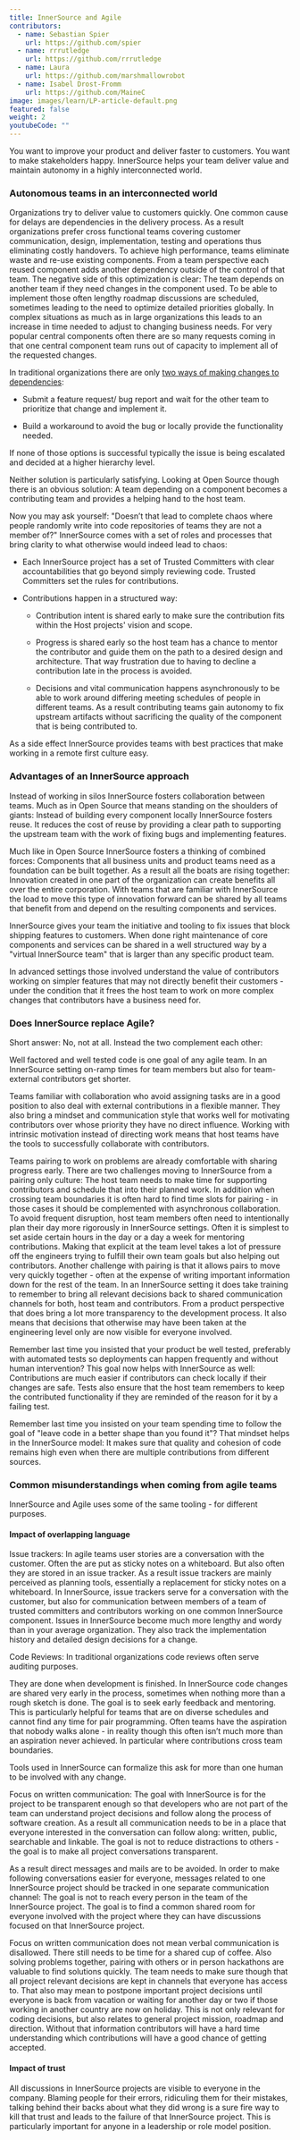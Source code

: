 ```yaml
---
title: InnerSource and Agile
contributors:
  - name: Sebastian Spier
    url: https://github.com/spier
  - name: rrrutledge
    url: https://github.com/rrrutledge
  - name: Laura
    url: https://github.com/marshmallowrobot
  - name: Isabel Drost-Fromm
    url: https://github.com/MaineC
image: images/learn/LP-article-default.png
featured: false
weight: 2
youtubeCode: ""
---
```

<div class="paragraph">
<p>You want to improve your product and deliver faster to customers. You
want to make stakeholders happy. InnerSource helps your team deliver
value and maintain autonomy in a highly interconnected world.</p>
</div>
<div class="sect2">
<h3 id="_autonomous_teams_in_an_interconnected_world">Autonomous teams in an interconnected world</h3>
<div class="paragraph">
<p>Organizations try to deliver value to customers quickly. One common
cause for delays are dependencies in the delivery process. As a result
organizations prefer cross functional teams covering customer
communication, design, implementation, testing and operations thus
eliminating costly handovers. To achieve high performance, teams
eliminate waste and re-use existing components. From a team perspective
each reused component adds another dependency outside of the control of
that team. The negative side of this optimization is clear: The team
depends on another team if they need changes in the component used. To
be able to implement those often lengthy roadmap discussions are
scheduled, sometimes leading to the need to optimize detailed priorities
globally. In complex situations as much as in large organizations this
leads to an increase in time needed to adjust to changing business
needs. For very popular central components often there are so many
requests coming in that one central component team runs out of capacity
to implement all of the requested changes.</p>
</div>
<div class="paragraph">
<p>In traditional organizations there are only
<a href="https://innersourcecommons.org/learn/learning-path/introduction/02/">two
ways of making changes to dependencies</a>:</p>
</div>
<div class="ulist">
<ul>
<li>
<p>Submit a feature request/ bug
report and wait for the other team to prioritize that change and
implement it.</p>
</li>
<li>
<p>Build a workaround to avoid the bug or locally provide
the functionality needed.</p>
</li>
</ul>
</div>
<div class="paragraph">
<p>If none of those options is successful typically the issue is being
escalated and decided at a higher hierarchy level.</p>
</div>
<div class="paragraph">
<p>Neither solution is particularly satisfying. Looking at Open Source
though there is an obvious solution: A team depending on a component
becomes a contributing team and provides a helping hand to the host
team.</p>
</div>
<div class="paragraph">
<p>Now you may ask yourself: "Doesn&#8217;t that lead to complete chaos where
people randomly write into code repositories of teams they are not a
member of?" InnerSource comes with a set of roles and processes that
bring clarity to what otherwise would indeed lead to chaos:</p>
</div>
<div class="ulist">
<ul>
<li>
<p>Each
InnerSource project has a set of Trusted Committers with clear
accountabilities that go beyond simply reviewing code. Trusted
Committers set the rules for contributions.</p>
</li>
<li>
<p>Contributions happen in a
structured way:</p>
<div class="ulist">
<ul>
<li>
<p>Contribution intent is shared early to make sure the
contribution fits within the Host projects' vision and scope.</p>
</li>
<li>
<p>Progress
is shared early so the host team has a chance to mentor the contributor
and guide them on the path to a desired design and architecture. That
way frustration due to having to decline a contribution late in the
process is avoided.</p>
</li>
<li>
<p>Decisions and vital communication happens
asynchronously to be able to work around differing meeting schedules of
people in different teams. As a result contributing teams gain autonomy
to fix upstream artifacts without sacrificing the quality of the
component that is being contributed to.</p>
</li>
</ul>
</div>
</li>
</ul>
</div>
<div class="paragraph">
<p>As a side effect InnerSource provides teams with best practices that
make working in a remote first culture easy.</p>
</div>
</div>
<div class="sect2">
<h3 id="_advantages_of_an_innersource_approach">Advantages of an InnerSource approach</h3>
<div class="paragraph">
<p>Instead of working in silos InnerSource fosters collaboration between
teams. Much as in Open Source that means standing on the shoulders of
giants: Instead of building every component locally InnerSource fosters
reuse. It reduces the cost of reuse by providing a clear path to
supporting the upstream team with the work of fixing bugs and
implementing features.</p>
</div>
<div class="paragraph">
<p>Much like in Open Source InnerSource fosters a thinking of combined
forces: Components that all business units and product teams need as a
foundation can be built together. As a result all the boats are rising
together: Innovation created in one part of the organization can create
benefits all over the entire corporation. With teams that are familiar
with InnerSource the load to move this type of innovation forward can be
shared by all teams that benefit from and depend on the resulting
components and services.</p>
</div>
<div class="paragraph">
<p>InnerSource gives your team the initiative and tooling to fix issues
that block shipping features to customers. When done right maintenance
of core components and services can be shared in a well structured way
by a "virtual InnerSource team" that is larger than any specific
product team.</p>
</div>
<div class="paragraph">
<p>In advanced settings those involved understand the value of contributors
working on simpler features that may not directly benefit their
customers - under the condition that it frees the host team to work on
more complex changes that contributors have a business need for.</p>
</div>
</div>
<div class="sect2">
<h3 id="_does_innersource_replace_agile">Does InnerSource replace Agile?</h3>
<div class="paragraph">
<p>Short answer: No, not at all. Instead the two complement each other:</p>
</div>
<div class="paragraph">
<p>Well factored and well tested code is one goal of any agile team. In an
InnerSource setting on-ramp times for team members but also for
team-external contributors get shorter.</p>
</div>
<div class="paragraph">
<p>Teams familiar with collaboration who avoid assigning tasks are in a
good position to also deal with external contributions in a flexible
manner. They also bring a mindset and communication style that works
well for motivating contributors over whose priority they have no direct
influence. Working with intrinsic motivation instead of directing work
means that host teams have the tools to successfully collaborate with
contributors.</p>
</div>
<div class="paragraph">
<p>Teams pairing to work on problems are already comfortable with sharing
progress early. There are two challenges moving to InnerSource from a
pairing only culture: The host team needs to make time for supporting
contributors and schedule that into their planned work. In addition when
crossing team boundaries it is often hard to find time slots for pairing
- in those cases it should be complemented with asynchronous
collaboration. To avoid frequent disruption, host team members often
need to intentionally plan their day more rigorously in InnerSource
settings. Often it is simplest to set aside certain hours in the day or
a day a week for mentoring contributions. Making that explicit at the
team level takes a lot of pressure off the engineers trying to fulfill
their own team goals but also helping out contributors. Another
challenge with pairing is that it allows pairs to move very quickly
together - often at the expense of writing important information down
for the rest of the team. In an InnerSource setting it does take
training to remember to bring all relevant decisions back to shared
communication channels for both, host team and contributors. From a
product perspective that does bring a lot more transparency to the
development process. It also means that decisions that otherwise may
have been taken at the engineering level only are now visible for
everyone involved.</p>
</div>
<div class="paragraph">
<p>Remember last time you insisted that your product be well tested,
preferably with automated tests so deployments can happen frequently and
without human intervention? This goal now helps with InnerSource as
well: Contributions are much easier if contributors can check locally if
their changes are safe. Tests also ensure that the host team remembers
to keep the contributed functionality if they are reminded of the reason
for it by a failing test.</p>
</div>
<div class="paragraph">
<p>Remember last time you insisted on your team spending time to follow the
goal of "leave code in a better shape than you found it"? That mindset
helps in the InnerSource model: It makes sure that quality and cohesion
of code remains high even when there are multiple contributions from
different sources.</p>
</div>
</div>
<div class="sect2">
<h3 id="_common_misunderstandings_when_coming_from_agile_teams">Common misunderstandings when coming from agile teams</h3>
<div class="paragraph">
<p>InnerSource and Agile uses some of the same tooling - for different
purposes.</p>
</div>
<div class="sect3">
<h4 id="_impact_of_overlapping_language">Impact of overlapping language</h4>
<div class="paragraph">
<p>Issue trackers: In agile teams user stories are a conversation with the
customer. Often the are put as sticky notes on a whiteboard. But also
often they are stored in an issue tracker. As a result issue trackers
are mainly perceived as planning tools, essentially a replacement for
sticky notes on a whiteboard. In InnerSource, issue trackers serve for a
conversation with the customer, but also for communication between
members of a team of trusted committers and contributors working on one
common InnerSource component. Issues in InnerSource become much more
lengthy and wordy than in your average organization. They also track the
implementation history and detailed design decisions for a change.</p>
</div>
<div class="paragraph">
<p>Code Reviews: In traditional organizations code reviews often serve
auditing purposes.</p>
</div>
<div class="paragraph">
<p>They are done when development is finished. In InnerSource code changes
are shared very early in the process, sometimes when nothing more than a
rough sketch is done. The goal is to seek early feedback and mentoring.
This is particularly helpful for teams that are on diverse schedules and
cannot find any time for pair programming. Often teams have the
aspiration that nobody walks alone - in reality though this often isn&#8217;t
much more than an aspiration never achieved. In particular where
contributions cross team boundaries.</p>
</div>
<div class="paragraph">
<p>Tools used in InnerSource can formalize this ask for more than one human
to be involved with any change.</p>
</div>
<div class="paragraph">
<p>Focus on written communication: The goal with InnerSource is for the
project to be transparent enough so that developers who are not part of
the team can understand project decisions and follow along the process
of software creation. As a result all communication needs to be in a
place that everyone interested in the conversation can follow along:
written, public, searchable and linkable. The goal is not to reduce
distractions to others - the goal is to make all project conversations
transparent.</p>
</div>
<div class="paragraph">
<p>As a result direct messages and mails are to be avoided. In order to
make following conversations easier for everyone, messages related to
one InnerSource project should be tracked in one separate communication
channel: The goal is not to reach every person in the team of the
InnerSource project. The goal is to find a common shared room for
everyone involved with the project where they can have discussions
focused on that InnerSource project.</p>
</div>
<div class="paragraph">
<p>Focus on written communication does not mean verbal communication is
disallowed. There still needs to be time for a shared cup of coffee.
Also solving problems together, pairing with others or in person
hackathons are valuable to find solutions quickly. The team needs to
make sure though that all project relevant decisions are kept in
channels that everyone has access to. That also may mean to postpone
important project decisions until everyone is back from vacation or
waiting for another day or two if those working in another country are
now on holiday. This is not only relevant for coding decisions, but also
relates to general project mission, roadmap and direction. Without that
information contributors will have a hard time understanding which
contributions will have a good chance of getting accepted.</p>
</div>
</div>
<div class="sect3">
<h4 id="_impact_of_trust">Impact of trust</h4>
<div class="paragraph">
<p>All discussions in InnerSource projects are visible to everyone in the
company. Blaming people for their errors, ridiculing them for their
mistakes, talking behind their backs about what they did wrong is a sure
fire way to kill that trust and leads to the failure of that InnerSource
project. This is particularly important for anyone in a leadership or
role model position.</p>
</div>
</div>
</div>
<!--- This file autogenerated from https://github.com/InnerSourceCommons/InnerSourceLearningPath/blob/main/scripts -->